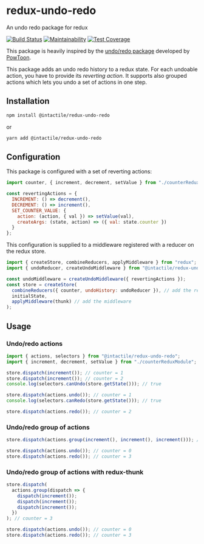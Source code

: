 # redux-undo-redo

An undo redo package for redux

[![Build Status](https://travis-ci.org/intactile/redux-undo-redo.svg?branch=master)](https://travis-ci.org/intactile/redux-undo-redo)
[![Maintainability](https://api.codeclimate.com/v1/badges/720449d047afa55671a9/maintainability)](https://codeclimate.com/github/intactile/redux-undo-redo/maintainability)
[![Test Coverage](https://api.codeclimate.com/v1/badges/720449d047afa55671a9/test_coverage)](https://codeclimate.com/github/intactile/redux-undo-redo/test_coverage)

This package is heavily inspired by the [undo/redo package](https://github.com/PowToon/redux-undo-redo) developed by [PowToon](https://github.com/PowToon).

This package adds an undo redo history to a redux state.
For each undoable action, you have to provide its _reverting action_.
It supports also grouped actions which lets you undo a set of actions in one step.

## Installation

```bash
npm install @intactile/redux-undo-redo
```

or

```bash
yarn add @intactile/redux-undo-redo
```

## Configuration

This package is configured with a set of reverting actions:

```javascript
import counter, { increment, decrement, setValue } from "./counterReduxModule";

const revertingActions = {
  INCREMENT: () => decrement(),
  DECREMENT: () => increment(),
  SET_COUNTER_VALUE: {
    action: (action, { val }) => setValue(val),
    createArgs: (state, action) => ({ val: state.counter })
  }
};
```

This configuration is supplied to a middleware registered with a reducer on the redux store.

```javascript
import { createStore, combineReducers, applyMiddleware } from "redux";
import { undoReducer, createUndoMiddleware } from "@intactile/redux-undo-redo";

const undoMiddleware = createUndoMiddleware({ revertingActions });
const store = createStore(
  combineReducers({ counter, undoHistory: undoReducer }), // add the reducer
  initialState,
  applyMiddleware(thunk) // add the middleware
);
```

## Usage

### Undo/redo actions

```javascript
import { actions, selectors } from "@intactile/redux-undo-redo";
import { increment, decrement, setValue } from "./counterReduxModule";

store.dispatch(increment()); // counter = 1
store.dispatch(increment()); // counter = 2
console.log(selectors.canUndo(store.getState())); // true

store.dispatch(actions.undo()); // counter = 1
console.log(selectors.canRedo(store.getState())); // true

store.dispatch(actions.redo()); // counter = 2
```

### Undo/redo group of actions

```javascript
store.dispatch(actions.group(increment(), increment(), increment())); // counter = 3

store.dispatch(actions.undo()); // counter = 0
store.dispatch(actions.redo()); // counter = 3
```

### Undo/redo group of actions with redux-thunk

```javascript
store.dispatch(
  actions.group(dispatch => {
    dispatch(increment());
    dispatch(increment());
    dispatch(increment());
  })
); // counter = 3

store.dispatch(actions.undo()); // counter = 0
store.dispatch(actions.redo()); // counter = 3
```
